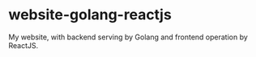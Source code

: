 # website-golang-reactjs
 My website, with backend serving by Golang and frontend operation by ReactJS.
